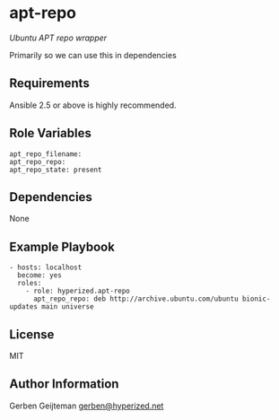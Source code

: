 apt-repo
=========

_Ubuntu APT repo wrapper_

Primarily so we can use this in dependencies

Requirements
------------

Ansible 2.5 or above is highly recommended.

Role Variables
--------------

	apt_repo_filename:
    apt_repo_repo:
    apt_repo_state: present

Dependencies
------------

None

Example Playbook
----------------

    - hosts: localhost
      become: yes
      roles:
        - role: hyperized.apt-repo
          apt_repo_repo: deb http://archive.ubuntu.com/ubuntu bionic-updates main universe

License
-------

MIT

Author Information
------------------

Gerben Geijteman <gerben@hyperized.net>
